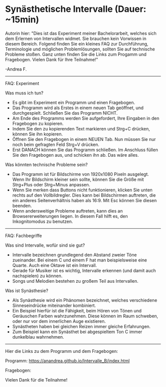 # Synästhetische Intervalle (Dauer: ~15min)

Autorin hier:
"Dies ist das Experiment meiner Bachelorarbeit, welches sich dem Erlernen von Intervallen widmet.
Sie brauchen kein Vorwissen in diesem Bereich.
Folgend finden Sie ein kleines FAQ zur Durchführung, Terminologie und möglichen Problemlösungen,
sollten Sie auf technische Probleme stoßen. Ganz unten finden Sie die Links zum Progamm und Fragebogen.
Vielen Dank für Ihre Teilnahme!"

-Andrea F.
_________________________________________________________________________________________________
FAQ: Experiment

Was muss ich tun?
- Es gibt im Experiment ein Programm und einen Fragebogen. 
- Das Programm wird als Erstes in einem neuen Tab geöffnet, und durchgespielt. Schließen Sie das Programm NICHT.
- Am Ende des Programms werden Sie aufgefordert, Ihre Eingaben in den Fragebogen zu kopieren.
- Indem Sie den zu kopierenden Text markieren und Strg+C drücken, können Sie ihn kopieren. 
- Öffnen Sie den Fragebogen in einem NEUEN Tab. Nun müssen Sie nur noch beim gefragten Feld Strg+V drücken.
- Erst DANACH können Sie das Programm schließen. Im Anschluss füllen Sie den Fragebogen aus, und schicken ihn ab.
Das wäre alles.

Was könnten technische Probleme sein?
- Das Programm ist für Bildschirme von 1920x1080 Pixeln ausgelegt. Wenn Ihr Bildschirm kleiner sein sollte, können Sie die Größe mit Strg+Plus oder Strg+Minus anpassen.
- Wenn Sie merken dass Buttons nicht funktionieren, klicken Sie unten rechts auf den Vollbildregler. Dies kann bei Bildschirmen auftreten, die ein anderes Seitenverhältnis haben als 16:9. Mit Esc können Sie diesen beenden.
- Wenn andersweitige Probleme auftreten, kann dies an Browsererweiterungen liegen. In diesem Fall hilft es, den Inkognitomodus zu benutzen.

_________________________________________________________________________________________________
FAQ: Fachbegriffe

Was sind Intervalle, wofür sind sie gut?
- Intervalle bezeichnen grundlegend den Abstand zweier Töne zueinander. Bei einem C und einem F hat man beispielsweise eine Quarte. 
Auch eine Oktave ist ein Intervall.
- Gerade für Musiker ist es wichtig, Intervalle erkennen (und damit auch nachspielen) zu können. 
- Songs und Melodien bestehen zu großem Teil aus Intervallen.

Was ist Synästhesie?
- Als Synästhesie wird ein Phänomen bezeichnet, welches verschiedene Sinneseindrücke miteinander kombiniert.
- Ein Beispiel hierfür ist die Fähigkeit, beim Hören von Tönen und Geräuschen Farben wahrzunehmen. Diese können im Raum schweben,
oder nur vor dem innerlichen Auge existieren. 
- Synästheten haben bei gleichen Reizen immer gleiche Erfahrungen.
- Zum Beispiel kann ein Synästhet bei abgespieltem Ton C immer dunkelblau wahrnehmen.

_________________________________________________________________________________________________
Hier die Links zu dem Programm und dem Fragebogen:

Programm: https://anandrea.github.io/Intervalle_B/index.html

Fragebogen:

Vielen Dank für die Teilnahme!
